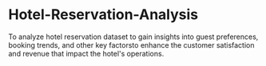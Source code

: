 # Hotel-Reservation-Analysis

To analyze hotel reservation dataset to gain insights into guest preferences, booking trends, and other key factorsto enhance the customer satisfaction and revenue
that impact the hotel's operations.
